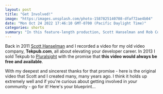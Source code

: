 ```yaml
---
layout: post
title: "Get Involved!"
image: "https:/images.unsplash.com/photo-1587825140708-dfaf72ae4b04"
date: "Mon Oct 24 2022 17:46:10 GMT-0700 (Pacific Daylight Time)"
categories: shorts
summary: "In this feature-length production, Scott Hanselman and Rob Conery offer suggestions and advice on how you can get out there, and get involved. Blogging, Twitter, Github, StackOverflow, User Groups and Conferences: get out there!"
---
```


Back in 2011 [Scott Hanselman](https://hanselman.com) and I recorded a video for my old video company, **Tekpub.com**, all about elevating your developer career. In 2013 I sold Tekpub to [Pluralsight](https://pluralsight.com) with the promise that **this video would always be free and available**.

With my deepest and sincerest thanks for that promise - here is the original video that Scott and I created many, many years ago. I think it holds up extremely well and if you're curious about getting involved in _your_ community - go for it! Here's your blueprint...